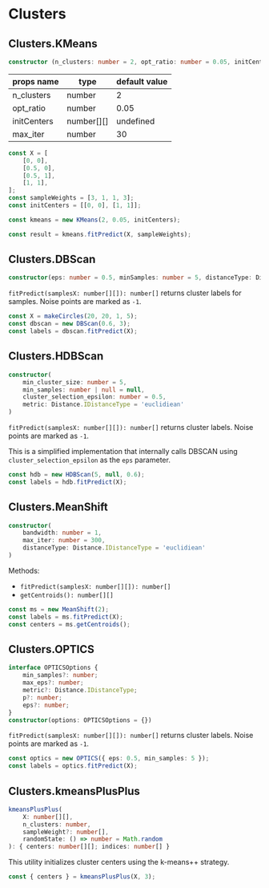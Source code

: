 # Clusters

## Clusters.KMeans

```ts
constructor (n_clusters: number = 2, opt_ratio: number = 0.05, initCenters?: number[][], max_iter: number = 30)
```

| props name | type | default value |
|-|-|-|
| n_clusters | number | 2 |
| opt_ratio | number | 0.05 |
| initCenters | number[][] | undefined |
| max_iter | number | 30 |


```js
const X = [
    [0, 0],
    [0.5, 0],
    [0.5, 1],
    [1, 1],
];
const sampleWeights = [3, 1, 1, 3];
const initCenters = [[0, 0], [1, 1]];

const kmeans = new KMeans(2, 0.05, initCenters);

const result = kmeans.fitPredict(X, sampleWeights);

```

## Clusters.DBScan

```ts
constructor(eps: number = 0.5, minSamples: number = 5, distanceType: Distance.IDistanceType = 'euclidiean')
```

`fitPredict(samplesX: number[][]): number[]` returns cluster labels for samples. Noise points are marked as `-1`.

```ts
const X = makeCircles(20, 20, 1, 5);
const dbscan = new DBScan(0.6, 3);
const labels = dbscan.fitPredict(X);
```

## Clusters.HDBScan

```ts
constructor(
    min_cluster_size: number = 5,
    min_samples: number | null = null,
    cluster_selection_epsilon: number = 0.5,
    metric: Distance.IDistanceType = 'euclidiean'
)
```

`fitPredict(samplesX: number[][]): number[]` returns cluster labels. Noise points are marked as `-1`.

This is a simplified implementation that internally calls DBSCAN using `cluster_selection_epsilon` as the `eps` parameter.

```ts
const hdb = new HDBScan(5, null, 0.6);
const labels = hdb.fitPredict(X);
```

## Clusters.MeanShift

```ts
constructor(
    bandwidth: number = 1,
    max_iter: number = 300,
    distanceType: Distance.IDistanceType = 'euclidiean'
)
```

Methods:
- `fitPredict(samplesX: number[][]): number[]`
- `getCentroids(): number[][]`

```ts
const ms = new MeanShift(2);
const labels = ms.fitPredict(X);
const centers = ms.getCentroids();
```

## Clusters.OPTICS

```ts
interface OPTICSOptions {
    min_samples?: number;
    max_eps?: number;
    metric?: Distance.IDistanceType;
    p?: number;
    eps?: number;
}
constructor(options: OPTICSOptions = {})
```

`fitPredict(samplesX: number[][]): number[]` returns cluster labels. Noise points are marked as `-1`.

```ts
const optics = new OPTICS({ eps: 0.5, min_samples: 5 });
const labels = optics.fitPredict(X);
```

## Clusters.kmeansPlusPlus

```ts
kmeansPlusPlus(
    X: number[][],
    n_clusters: number,
    sampleWeight?: number[],
    randomState: () => number = Math.random
): { centers: number[][]; indices: number[] }
```

This utility initializes cluster centers using the k-means++ strategy.

```ts
const { centers } = kmeansPlusPlus(X, 3);
```
